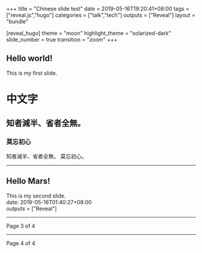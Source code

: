 +++
title = "Chinese slide test"
date = 2019-05-16T19:20:41+08:00
tags = ["reveal.js","hugo"]
categories = ["talk","tech"]
outputs = ["Reveal"]
layout = "bundle"

[reveal_hugo]
theme = "moon"
highlight_theme = "solarized-dark"
slide_number = true
transition = "zoom"
+++

## Hello world!

This is my first slide.
# 中文字
## 知者減半、省者全無。
### 莫忘初心
知者減半、省者全無。 莫忘初心。

---

## Hello Mars!

This is my second slide.   
date: 2019-05-16T01:40:27+08:00  
outputs = ["Reveal"]

---

Page 3 of 4

---

Page 4 of 4


